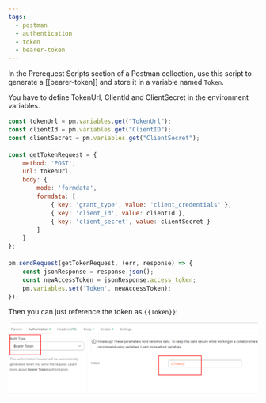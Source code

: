 ```yaml
---
tags:
  - postman
  - authentication
  - token
  - bearer-token
---
```


In the Prerequest Scripts section of a Postman collection, use this script to generate a [[bearer-token]] and store it in a variable named `Token`.

You have to define TokenUrl, ClientId and ClientSecret in the environment variables.

```js
const tokenUrl = pm.variables.get("TokenUrl");
const clientId = pm.variables.get("ClientID");
const clientSecret = pm.variables.get("ClientSecret");

const getTokenRequest = {
    method: 'POST',
    url: tokenUrl,
    body: {
        mode: 'formdata',
        formdata: [
            { key: 'grant_type', value: 'client_credentials' },
            { key: 'client_id', value: clientId },
            { key: 'client_secret', value: clientSecret }
        ]
    }
};

pm.sendRequest(getTokenRequest, (err, response) => {
    const jsonResponse = response.json();
    const newAccessToken = jsonResponse.access_token;
    pm.variables.set('Token', newAccessToken);
});
```

Then you can just reference the token as `{{Token}}`:

![Bearer Token in Postman](use-bearer-token-postman.png)
